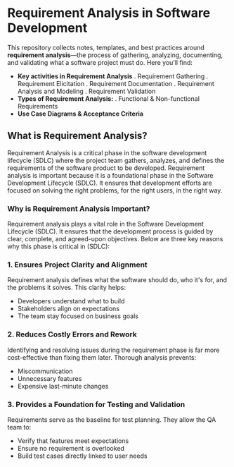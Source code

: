 # Requirement Analysis in Software Development

This repository collects notes, templates, and best practices around **requirement analysis**—the process of gathering, analyzing, documenting, and validating what a software project must do. Here you’ll find:

- **Key activities in Requirement Analysis**
. Requirement Gathering
. Requirement Elicitation
. Requirement Documentation
. Requirement Analysis and Modeling
. Requirement Validation
- **Types of Requirement Analysis:**
. Functional & Non-functional Requirements  
- **Use Case Diagrams & Acceptance Criteria**

## What is Requirement Analysis?

Requirement Analysis is a critical phase in the software development lifecycle (SDLC) where the project team gathers, analyzes, and defines the requirements of the software product to be developed.
Requirement analysis is important because it is a foundational phase in the Software Development Lifecycle (SDLC). It ensures that development efforts are focused on solving the right problems, for the right users, in the right way.

### Why is Requirement Analysis Important?

Requirement analysis plays a vital role in the Software Development Lifecycle (SDLC). It ensures that the development process is guided by clear, complete, and agreed-upon objectives. Below are three key reasons why this phase is critical in (SDLC):

### 1. Ensures Project Clarity and Alignment

Requirement analysis defines what the software should do, who it's for, and the problems it solves. This clarity helps:

- Developers understand what to build
- Stakeholders align on expectations
- The team stay focused on business goals

### 2. Reduces Costly Errors and Rework

Identifying and resolving issues during the requirement phase is far more cost-effective than fixing them later. Thorough analysis prevents:

- Miscommunication
- Unnecessary features
- Expensive last-minute changes

### 3. Provides a Foundation for Testing and Validation

Requirements serve as the baseline for test planning. They allow the QA team to:

- Verify that features meet expectations
- Ensure no requirement is overlooked
- Build test cases directly linked to user needs
